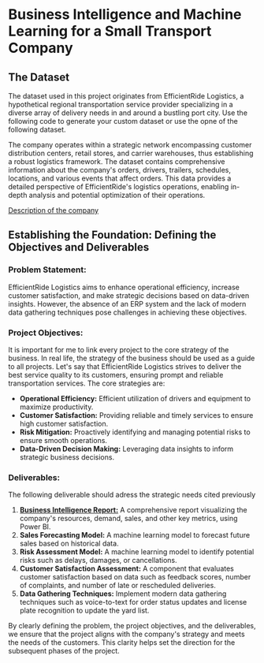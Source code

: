 # Business Intelligence and Machine Learning for a Small Transport Company

## The Dataset
The dataset used in this project originates from EfficientRide Logistics, a hypothetical regional transportation service provider specializing in a diverse array of delivery needs in and around a bustling port city. Use the following code to generate your custom dataset or use the opne of the  following dataset.

The company operates within a strategic network encompassing customer distribution centers, retail stores, and carrier warehouses, thus establishing a robust logistics framework. The dataset contains comprehensive information about the company's orders, drivers, trailers, schedules, locations, and various events that affect orders. This data provides a detailed perspective of EfficientRide's logistics operations, enabling in-depth analysis and potential optimization of their operations.

[Description of the company](https://github.com/anastaseleon/simple-BI-solution-for-distribution-companies/blob/a7bc34710d6630b4935095d5c83fa9274d6a000a/Description%20of%20the%20dataset%20.md)


## Establishing the Foundation: Defining the Objectives and Deliverables


### Problem Statement:

EfficientRide Logistics aims to enhance operational efficiency, increase customer satisfaction, and make strategic decisions based on data-driven insights. However, the absence of an ERP system and the lack of modern data gathering techniques pose challenges in achieving these objectives.

### Project Objectives:

It is important for me to link every project to the core strategy of the business. In real life, the strategy of the business should be used as a guide to all projects. Let's say that EfficientRide Logistics strives to deliver the best service quality to its customers, ensuring prompt and reliable transportation services. The core strategies are:

- **Operational Efficiency:** Efficient utilization of drivers and equipment to maximize productivity.
- **Customer Satisfaction:** Providing reliable and timely services to ensure high customer satisfaction.
- **Risk Mitigation:** Proactively identifying and managing potential risks to ensure smooth operations.
- **Data-Driven Decision Making:** Leveraging data insights to inform strategic business decisions.

### Deliverables:
The following deliverable should adress the strategic needs cited previously
1. [**Business Intelligence Report:**](https://github.com/anastaseleon/simple-BI-solution-for-distribution-companies/tree/main/BI) A comprehensive report visualizing the company's resources, demand, sales, and other key metrics, using Power BI.
2. **Sales Forecasting Model:** A machine learning model to forecast future sales based on historical data.
3. **Risk Assessment Model:** A machine learning model to identify potential risks such as delays, damages, or cancellations.
4. **Customer Satisfaction Assessment:** A component that evaluates customer satisfaction based on data such as feedback scores, number of complaints, and number of late or rescheduled deliveries.
5. **Data Gathering Techniques:** Implement modern data gathering techniques such as voice-to-text for order status updates and license plate recognition to update the yard list.

By clearly defining the problem, the project objectives, and the deliverables, we ensure that the project aligns with the company's strategy and meets the needs of the customers. This clarity helps set the direction for the subsequent phases of the project.

